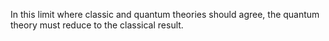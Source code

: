 In this limit where classic and quantum theories should agree, the quantum theory must reduce to the classical result.